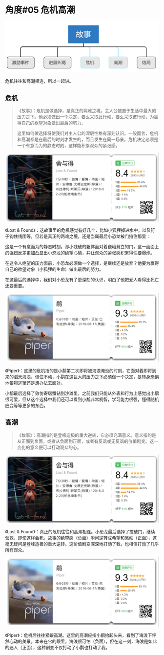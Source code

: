 # 角度\#05 危机高潮

![](../.gitbook/assets/image%20%2858%29.png)

危机往往和高潮相连，所以一起讲。

## 危机

> 《故事》：危机是做选择，是真正的两难之境，主人公被置于生活中最大的压力之下。他必须做出一个决定，要么采取此行动，要么采取彼行动，为赢得自己的欲望对象做出最后的努力。
>
> 这里如何做选择将使我们对主人公的深层性格有深刻认识。一般而言，危机和高潮都是在最后的时刻才发生的，而且发生在同一场景。危机决定必须是一个有意而为的静态时刻，这样能积累观众的紧张感。

![](../.gitbook/assets/image%20%2823%29.png)

《Lost & Found》：这故事里的危机感觉有好几个，比如小狐狸掉进水中，以及钉子钩住线团等，但若是真正的两难之境，还是当属最后小恐龙被门挡住那里：

这是一个有意而为的静态时刻，渺小残破的躯体面对着巍峨耸立的门，这一画面上的强烈反差更加凸显出小恐龙的绝望心情，并让观众的紧张感积累得快要爆炸。

在这令人绝望的压力面前，小恐龙必须做一个选择，是继续还是放弃？他要为赢得自己的欲望对象（小狐狸的生命）做出最后的努力。

在这最后的选择中，我们对小恐龙有了更深刻的认识，明白了他把爱人看得比死亡还要重要。

![](../.gitbook/assets/image%20%2869%29.png)

《Piper》：这里的危机指的是小鹬第二次即将被海浪淹没的时刻，它面对着即将到来的滔天海浪，僵住不动，小鹬在这巨大的压力之下必须做一个决定，是转身恐惧地狼狈逃窜还是想办法去面对。

小鹬最后选择了效仿寄居蟹钻到沙滩里，之前我们只能从外表和行为上感觉出小鹬很可爱，但从这个选择中我们还可以看到小鹬非常机智，学习能力很强，懂得随机应变等等更多的东西。

## 高潮

> 《故事》：高潮指的是登峰造极的重大逆转，它必须充满意义。意义指的是从正面到负面，或者从负面到正面，或者有反讽或无反讽的价值剧变。这一变化的意义便可以打动观众的心。

![](../.gitbook/assets/image%20%2823%29.png)

《Lost & Found》：真正的危机往往和高潮相连。小恐龙最后选择了撞破门，继续营救，即使这样会死。故事的绝望感（负面）瞬间逆转成希望和感动（正面），这毫无疑问是登峰造极的重大逆转。这价值剧变深深地打动了我，也相信打动了几乎所有观众。

![](../.gitbook/assets/image%20%2869%29.png)

《Piper》：危机后往往紧跟高潮。这里的高潮应指小鹬抬起头来，看到了海浪下怦然心动的美景。本来在它的眼里，海浪很可怕（负面），但在这一刻，海浪是如此的迷人（正面），这种剧变不仅打动了小鹬也打动了我。



